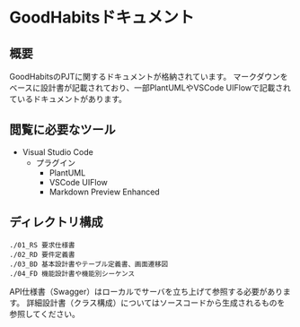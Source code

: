 # GoodHabitsドキュメント

## 概要
GoodHabitsのPJTに関するドキュメントが格納されています。
マークダウンをベースに設計書が記載されており、一部PlantUMLやVSCode UIFlowで記載されているドキュメントがあります。

## 閲覧に必要なツール
* Visual Studio Code
  * プラグイン
    * PlantUML
    * VSCode UIFlow
    * Markdown Preview Enhanced

## ディレクトリ構成
```
./01_RS 要求仕様書
./02_RD 要件定義書
./03_BD 基本設計書やテーブル定義書、画面遷移図
./04_FD 機能設計書や機能別シーケンス
```
API仕様書（Swagger）はローカルでサーバを立ち上げて参照する必要があります。
詳細設計書（クラス構成）についてはソースコードから生成されるものを参照してください。

